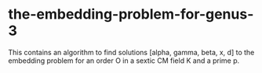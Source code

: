 # the-embedding-problem-for-genus-3

This contains an algorithm to find solutions [alpha, gamma, beta, x, d] to the embedding problem for an order O in a sextic CM field K and a prime p.
